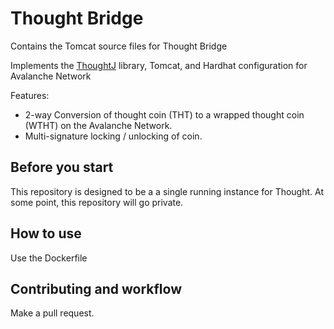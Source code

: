 # Thought Bridge

Contains the Tomcat source files for Thought Bridge

Implements the [ThoughtJ](https://github.com/GMinney/thoughtj) library, Tomcat, and Hardhat configuration for Avalanche Network

Features:

* 2-way Conversion of thought coin (THT) to a wrapped thought coin (WTHT) on the Avalanche Network.
* Multi-signature locking / unlocking of coin.

## Before you start

This repository is designed to be a a single running instance for Thought. At some point, this repository will go private.

## How to use

Use the Dockerfile

## Contributing and workflow

Make a pull request.

